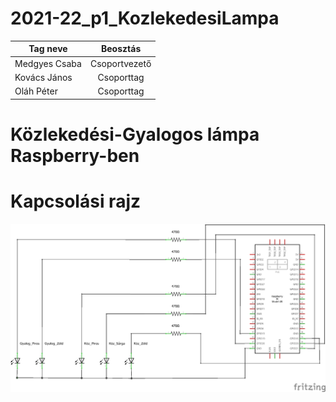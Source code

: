 # 2021-22_p1_KozlekedesiLampa

| Tag neve   |      Beosztás      |
|----------|:-------------:|
| Medgyes Csaba |  Csoportvezető |
| Kovács János |   Csoporttag   |
| Oláh Péter |     Csoporttag |

# Közlekedési-Gyalogos lámpa Raspberry-ben

# Kapcsolási rajz
![Kapcsrajz]([Fritzing]/p1_2021-22_schem.png)
